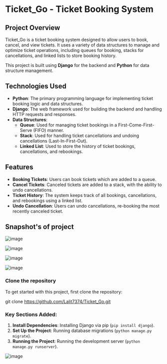 # Ticket_Go - Ticket Booking System

## Project Overview
Ticket_Go is a ticket booking system designed to allow users to book, cancel, and view tickets. It uses a variety of data structures to manage and optimize ticket operations, including queues for booking, stacks for cancellations, and linked lists to store booking history. 

This project is built using **Django** for the backend and **Python** for data structure management.

## Technologies Used
- **Python**: The primary programming language for implementing ticket booking logic and data structures.
- **Django**: The web framework used for building the backend and handling HTTP requests and responses.
- **Data Structures**: 
  - **Queue**: Used for managing ticket bookings in a First-Come-First-Serve (FIFO) manner.
  - **Stack**: Used for handling ticket cancellations and undoing cancellations (Last-In-First-Out).
  - **Linked List**: Used to store the history of ticket bookings, cancellations, and rebookings.
  
## Features
- **Booking Tickets**: Users can book tickets which are added to a queue.
- **Cancel Tickets**: Canceled tickets are added to a stack, with the ability to undo cancellations.
- **Ticket History**: The system keeps track of all bookings, cancellations, and rebookings using a linked list.
- **Undo Cancellation**: Users can undo cancellations, re-booking the most recently canceled ticket.

## Snapshot's of project
![image](https://github.com/user-attachments/assets/c0c3457a-47dd-4d28-8d4b-0d043e99c9af)

![image](https://github.com/user-attachments/assets/ae35a565-cce2-414d-9b1b-b6fced9ef94d) 

![image](https://github.com/user-attachments/assets/06608864-a675-429d-a16f-c8307b2d75c5)

![image](https://github.com/user-attachments/assets/4dec4e07-5f18-4c9f-86bb-92fe8a7f29fd)





### Clone the repository

To get started with this project, first clone the repository:

git clone https://github.com/Lalit7374/Ticket_Go.git


### Key Sections Added:
1. **Install Dependencies**: Installing Django via pip (`pip install django`).
2. **Set Up the Project**: Running database migrations (`python manage.py migrate`).
3. **Running the Project**: Running the development server (`python manage.py runserver`).

![image](https://github.com/user-attachments/assets/1c986644-8655-4ac3-8e27-ad2ce56b07da)



